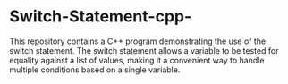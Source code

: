 # Switch-Statement-cpp-
This repository contains a C++ program demonstrating the use of the switch statement. The switch statement allows a variable to be tested for equality against a list of values, making it a convenient way to handle multiple conditions based on a single variable.
